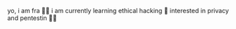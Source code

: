 yo, i am fra 👨‍💻
i am currently learning ethical hacking 💯
interested in privacy and pentestin 🐱‍💻

